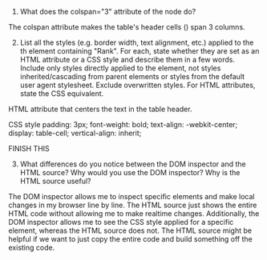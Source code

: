 1. What does the colspan="3" attribute of the <th> node do?

The colspan attribute makes the table's header cells (<th>) span 3 columns.

2. List all the styles (e.g. border width, text alignment, etc.) applied to the th element containing "Rank". For each, state whether they are set as an HTML attribute or a CSS style and describe them in a few words. Include only styles directly applied to the element, not styles inherited/cascading from parent elements or styles from the default user agent stylesheet. Exclude overwritten styles. For HTML attributes, state the CSS equivalent.

<th align="center"> HTML attribute that centers the text in the table header. 

CSS style
padding: 3px;
font-weight: bold;
text-align: -webkit-center;
display: table-cell;
vertical-align: inherit;


FINISH THIS

3. What differences do you notice between the DOM inspector and the HTML source? Why would you use the DOM inspector? Why is the HTML source useful?

The DOM inspector allows me to inspect specific elements and make local changes in my browser line by line. The HTML source just shows the entire HTML code without allowing me to make realtime changes. Additionally, the DOM inspector allows me to see the CSS style applied for a specific element, whereas the HTML source does not. The HTML source might be helpful if we want to just copy the entire code and build something off the existing code.

